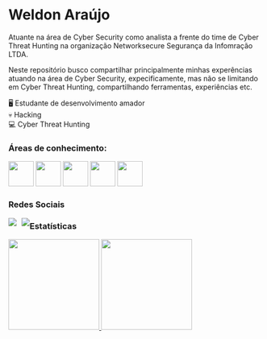 <h1>Weldon Araújo</h1>

Atuante na área de Cyber Security como analista a frente do time de Cyber Threat Hunting na organização Networksecure Segurança da Infomração LTDA.

Neste repositório busco compartilhar principalmente minhas experências atuando na área de Cyber Security, expecificamente, mas não se limitando em Cyber Threat Hunting, compartilhando ferramentas, experiências etc.

<div style="display: inline">
  
🖥️ Estudante de desenvolvimento amador<br />
💀 Hacking<br />
💻 Cyber Threat Hunting<br />

</div>

<h3>Áreas de conhecimento:</h3>

<div style="display: inline">
  
  <img width='50' height='50' src="https://cdn.jsdelivr.net/gh/devicons/devicon/icons/python/python-original.svg" />
  <img width='50' height='50' src="https://cdn.jsdelivr.net/gh/devicons/devicon/icons/bash/bash-original.svg" />
  <img width='50' height='50' src="https://cdn.jsdelivr.net/gh/devicons/devicon/icons/html5/html5-original.svg" />
  <img width='50' height='50' src="https://cdn.jsdelivr.net/gh/devicons/devicon/icons/docker/docker-original.svg" />
  <img width='50' height='50' src="https://cdn.jsdelivr.net/gh/devicons/devicon/icons/linux/linux-original.svg" />
  
  
</div>

<h3>Redes Sociais</h3>

<div>
<!-- Redes Sociais -->
<a href="https://br.linkedin.com/in/weldon-araujo-01" style="float: left; margin-right: 10px;">
    <img src="https://img.shields.io/badge/linkedin-%230077B5.svg?style=for-the-badge&logo=linkedin&logoColor=white">
</a>

<a href="https://medium.com/@weldonaraujo" style="float: left;">
    <img src="https://img.shields.io/badge/Medium-12100E?style=for-the-badge&logo=medium&logoColor=white">
</a>

</div>

<h3></h3>

<h3>Estatísticas</h3>

<!-- Estatisticas -->
<div>
<a href="https://github.com/weldon-araujo">
<img loading="lazy" height="180em" src="https://github-readme-stats.vercel.app/api/top-langs/?username=weldon-araujo&layout=compact&langs_count=7&theme=dracula"/>
<img loading="lazy" height="180em" src="https://github-readme-stats.vercel.app/api?username=weldon-araujo&show_icons=true&theme=dracula&include_all_commits=true&count_private=true"/>
</div>

